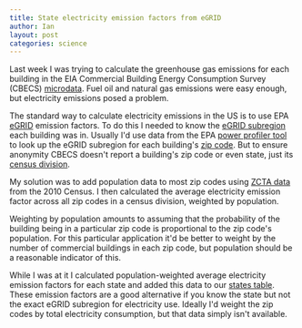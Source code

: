 ```yaml
---
title: State electricity emission factors from eGRID
author: Ian
layout: post
categories: science
---
```


Last week I was trying to calculate the greenhouse gas emissions for each building in the EIA Commercial Building Energy Consumption Survey (CBECS) [microdata](http://data.brighterplanet.com/commercial_building_energy_consumption_survey_responses). Fuel oil and natural gas emissions were easy enough, but electricity emissions posed a problem.

The standard way to calculate electricity emissions in the US is to use EPA [eGRID](http://www.epa.gov/cleanenergy/energy-resources/egrid/index.html) emission factors. To do this I needed to know the [eGRID subregion](http://data.brighterplanet.com/egrid_subregions) each building was in. Usually I'd use data from the EPA [power profiler tool](http://www.epa.gov/cleanenergy/energy-and-you/how-clean.html) to look up the eGRID subregion for each building's [zip code](http://data.brighterplanet.com/zip_codes). But to ensure anonymity CBECS doesn't report a building's zip code or even state, just its [census division](http://data.brighterplanet.com/census_divisions).

<!-- more start -->

My solution was to add population data to most zip codes using [ZCTA data](http://www.census.gov/geo/ZCTA/zcta.html) from the 2010 Census. I then calculated the average electricity emission factor across all zip codes in a census division, weighted by population.

Weighting by population amounts to assuming that the probability of the building being in a particular zip code is proportional to the zip code's population. For this particular application it'd be better to weight by the number of commercial buildings in each zip code, but population should be a reasonable indicator of this.

While I was at it I calculated population-weighted average electricity emission factors for each state and added this data to our [states table](http://data.brighterplanet.com/states). These emission factors are a good alternative if you know the state but not the exact eGRID subregion for electricity use. Ideally I'd weight the zip codes by total electricity consumption, but that data simply isn't available.

<!-- more end -->
